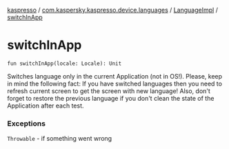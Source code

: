 [kaspresso](../../index.md) / [com.kaspersky.kaspresso.device.languages](../index.md) / [LanguageImpl](index.md) / [switchInApp](./switch-in-app.md)

# switchInApp

`fun switchInApp(locale: Locale): Unit`

Switches language only in the current Application (not in OS!).
Please, keep in mind the following fact:
If you have switched languages then you need to refresh current screen to get the screen with new language!
Also, don't forget to restore the previous language if you don't clean the state of the Application after each test.

### Exceptions

`Throwable` - if something went wrong